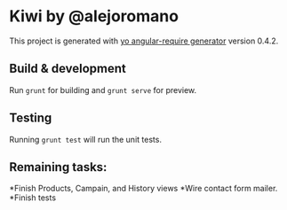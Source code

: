 # Kiwi by @alejoromano

This project is generated with [yo angular-require generator](https://github.com/aaronallport/generator-angular-require) version 0.4.2.

## Build & development
Run `grunt` for building and `grunt serve` for preview.

## Testing
Running `grunt test` will run the unit tests.


## Remaining tasks:
*Finish Products, Campain, and History views
*Wire contact form mailer.
*Finish tests

